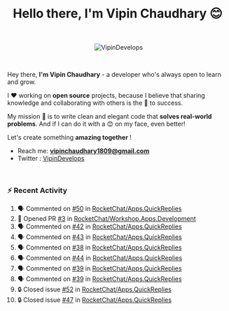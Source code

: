 <!--### Hi 👋 Vipin Chaudhary here!-->
<h1 align="center">Hello there, I'm Vipin Chaudhary 😊</h1>
	
<br />
<div align="center">
<p>&nbsp;<img align="center" src="https://github-readme-stats.vercel.app/api/?username=VipinDevelops&show_icons=true&title_color=C9D1D9&icon_color=58A6FF&border_color=30363D&text_color=C9D1D9&bg_color=0d1117" alt="VipinDevelops" /></p>
</div>


<br />

Hey there, **I'm Vipin Chaudhary** - a  developer who's always open to learn and grow. 


I ❤️ working on **open source** projects, because I believe that sharing knowledge and collaborating with others is the 🔑 to success.

My mission 🚀 is to write clean and elegant code that **solves real-world problems**. And if I can do it with a 😊 on my face, even better!

 Let's create something **amazing together** ! 
 
 - Reach me: **vipinchaudhary1809@gmail.com**
 - Twitter : [VipinDevelops](https://twitter.com/VipinDevelops)
<br />


### :zap: Recent Activity

<!--START_SECTION:activity-->
1. 🗣 Commented on [#50](https://github.com/RocketChat/Apps.QuickReplies/pull/50#issuecomment-2739153115) in [RocketChat/Apps.QuickReplies](https://github.com/RocketChat/Apps.QuickReplies)
2. 💪 Opened PR [#3](https://github.com/RocketChat/Workshop.Apps.Development/pull/3) in [RocketChat/Workshop.Apps.Development](https://github.com/RocketChat/Workshop.Apps.Development)
3. 🗣 Commented on [#42](https://github.com/RocketChat/Apps.QuickReplies/issues/42#issuecomment-2735522937) in [RocketChat/Apps.QuickReplies](https://github.com/RocketChat/Apps.QuickReplies)
4. 🗣 Commented on [#43](https://github.com/RocketChat/Apps.QuickReplies/issues/43#issuecomment-2735520234) in [RocketChat/Apps.QuickReplies](https://github.com/RocketChat/Apps.QuickReplies)
5. 🗣 Commented on [#38](https://github.com/RocketChat/Apps.QuickReplies/pull/38#issuecomment-2735496749) in [RocketChat/Apps.QuickReplies](https://github.com/RocketChat/Apps.QuickReplies)
6. 🗣 Commented on [#44](https://github.com/RocketChat/Apps.QuickReplies/pull/44#issuecomment-2735495405) in [RocketChat/Apps.QuickReplies](https://github.com/RocketChat/Apps.QuickReplies)
7. 🗣 Commented on [#39](https://github.com/RocketChat/Apps.QuickReplies/pull/39#issuecomment-2735493092) in [RocketChat/Apps.QuickReplies](https://github.com/RocketChat/Apps.QuickReplies)
8. 🗣 Commented on [#39](https://github.com/RocketChat/Apps.QuickReplies/pull/39#issuecomment-2735492244) in [RocketChat/Apps.QuickReplies](https://github.com/RocketChat/Apps.QuickReplies)
9. 🔒 Closed issue [#52](https://github.com/RocketChat/Apps.QuickReplies/issues/52) in [RocketChat/Apps.QuickReplies](https://github.com/RocketChat/Apps.QuickReplies)
10. 🔒 Closed issue [#47](https://github.com/RocketChat/Apps.QuickReplies/issues/47) in [RocketChat/Apps.QuickReplies](https://github.com/RocketChat/Apps.QuickReplies)
<!--END_SECTION:activity-->

  
